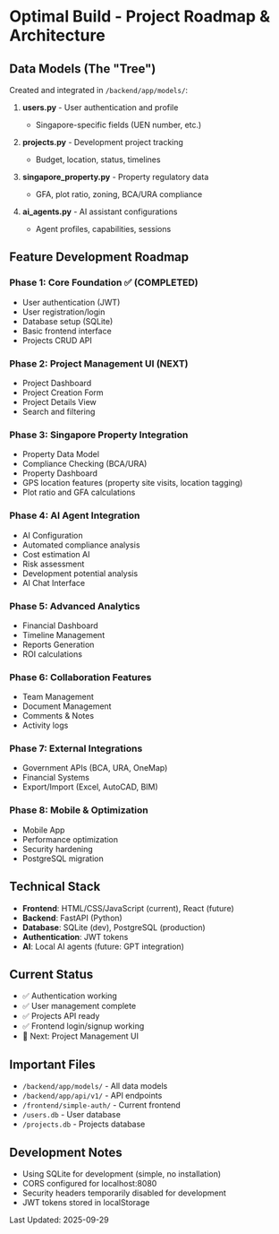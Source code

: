 # Optimal Build - Project Roadmap & Architecture

## Data Models (The "Tree")
Created and integrated in `/backend/app/models/`:

1. **users.py** - User authentication and profile
   - Singapore-specific fields (UEN number, etc.)

2. **projects.py** - Development project tracking
   - Budget, location, status, timelines

3. **singapore_property.py** - Property regulatory data
   - GFA, plot ratio, zoning, BCA/URA compliance

4. **ai_agents.py** - AI assistant configurations
   - Agent profiles, capabilities, sessions

## Feature Development Roadmap

### Phase 1: Core Foundation ✅ (COMPLETED)
- User authentication (JWT)
- User registration/login
- Database setup (SQLite)
- Basic frontend interface
- Projects CRUD API

### Phase 2: Project Management UI (NEXT)
- Project Dashboard
- Project Creation Form
- Project Details View
- Search and filtering

### Phase 3: Singapore Property Integration
- Property Data Model
- Compliance Checking (BCA/URA)
- Property Dashboard
- GPS location features (property site visits, location tagging)
- Plot ratio and GFA calculations

### Phase 4: AI Agent Integration
- AI Configuration
- Automated compliance analysis
- Cost estimation AI
- Risk assessment
- Development potential analysis
- AI Chat Interface

### Phase 5: Advanced Analytics
- Financial Dashboard
- Timeline Management
- Reports Generation
- ROI calculations

### Phase 6: Collaboration Features
- Team Management
- Document Management
- Comments & Notes
- Activity logs

### Phase 7: External Integrations
- Government APIs (BCA, URA, OneMap)
- Financial Systems
- Export/Import (Excel, AutoCAD, BIM)

### Phase 8: Mobile & Optimization
- Mobile App
- Performance optimization
- Security hardening
- PostgreSQL migration

## Technical Stack
- **Frontend**: HTML/CSS/JavaScript (current), React (future)
- **Backend**: FastAPI (Python)
- **Database**: SQLite (dev), PostgreSQL (production)
- **Authentication**: JWT tokens
- **AI**: Local AI agents (future: GPT integration)

## Current Status
- ✅ Authentication working
- ✅ User management complete
- ✅ Projects API ready
- ✅ Frontend login/signup working
- 🔄 Next: Project Management UI

## Important Files
- `/backend/app/models/` - All data models
- `/backend/app/api/v1/` - API endpoints
- `/frontend/simple-auth/` - Current frontend
- `/users.db` - User database
- `/projects.db` - Projects database

## Development Notes
- Using SQLite for development (simple, no installation)
- CORS configured for localhost:8080
- Security headers temporarily disabled for development
- JWT tokens stored in localStorage

Last Updated: 2025-09-29
